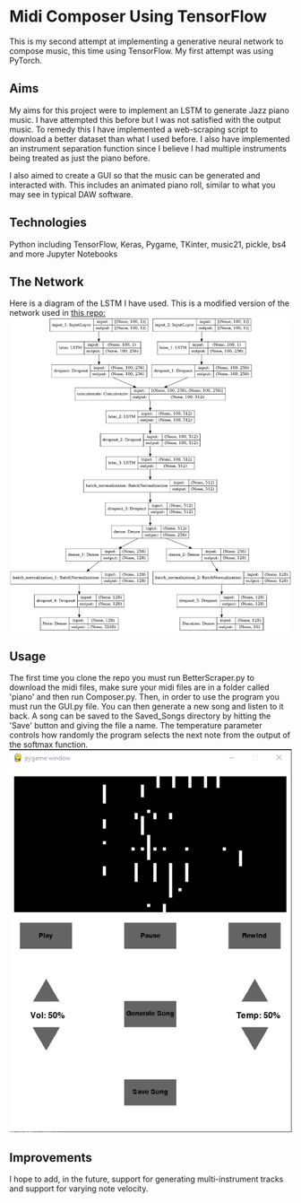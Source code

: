 # Midi Composer Using TensorFlow

This is my second attempt at implementing a generative neural network to compose music, this time using TensorFlow. My first attempt was using PyTorch.

## Aims
My aims for this project were to implement an LSTM to generate Jazz piano music. I have attempted this before but I was not satisfied with the output music. To remedy this I have implemented a web-scraping script to download a better dataset than what I used before. I also have implemented an instrument separation function since I believe I had multiple instruments being treated as just the piano before.

I also aimed to create a GUI so that the music can be generated and interacted with. This includes an animated piano roll, similar to what you may see in typical DAW software.

## Technologies
Python including TensorFlow, Keras, Pygame, TKinter, music21, pickle, bs4 and more
Jupyter Notebooks

## The Network
Here is a diagram of the LSTM I have used. This is a modified version of the network used in [this repo:](https://github.com/jordan-bird/Keras-LSTM-Music-Generator)
![Network Diagram](https://github.com/cwhite098/Midi_Composer_TF/blob/main/model.png)

## Usage
The first time you clone the repo you must run BetterScraper.py to download the midi files, make sure your midi files are in a folder called 'piano' and then run Composer.py.
Then, in order to use the program you must run the GUI.py file. You can then generate a new song and listen to it back. A song can be saved to the Saved_Songs directory by hitting the 'Save' button and giving the file a name.
The temperature parameter controls how randomly the program selects the next note from the output of the softmax function.
![GUI](https://github.com/cwhite098/Midi_Composer_TF/blob/main/gui.png)

## Improvements
I hope to add, in the future, support for generating multi-instrument tracks and support for varying note velocity.
